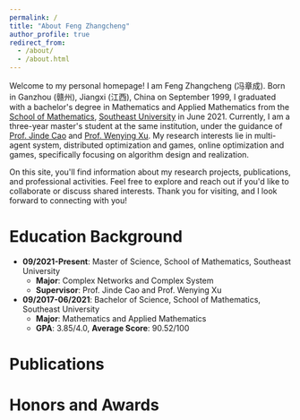 ```yaml
---
permalink: /
title: "About Feng Zhangcheng"
author_profile: true
redirect_from: 
  - /about/
  - /about.html
---
```


Welcome to my personal homepage! I am Feng Zhangcheng (冯章成). Born in Ganzhou (赣州), Jiangxi (江西), China on September 1999, I graduated with a bachelor's degree in Mathematics and Applied Mathematics from the [School of Mathematics](https://math.seu.edu.cn/), [Southeast University](https://www.seu.edu.cn/) in June 2021. Currently, I am a three-year master's student at the same institution, under the guidance of [Prof. Jinde Cao](https://math.seu.edu.cn/jdc/list.htm) and [Prof. Wenying Xu](https://wenyingxu.github.io/). My research interests lie in multi-agent system, distributed optimization and games, online optimization and games, specifically focusing on algorithm design and realization.

On this site, you'll find information about my research projects, publications, and professional activities. Feel free to explore and reach out if you'd like to collaborate or discuss shared interests. Thank you for visiting, and I look forward to connecting with you!

Education Background
======
* **09/2021-Present**: Master of Science, School of Mathematics, Southeast University
  * **Major**: Complex Networks and Complex System
  * **Supervisor**: Prof. Jinde Cao and Prof. Wenying Xu
* **09/2017-06/2021**: Bachelor of Science, School of Mathematics, Southeast University
  * **Major**: Mathematics and Applied Mathematics
  * **GPA**: 3.85/4.0, **Average Score**: 90.52/100

Publications
======


Honors and Awards
======


